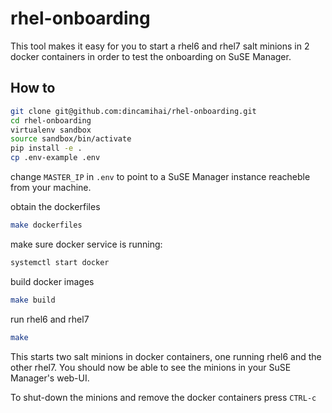 # rhel-onboarding

This tool makes it easy for you to start a rhel6 and rhel7 salt minions in 2 docker containers in order to test the onboarding on SuSE Manager.

## How to

```bash
git clone git@github.com:dincamihai/rhel-onboarding.git
cd rhel-onboarding
virtualenv sandbox
source sandbox/bin/activate
pip install -e .
cp .env-example .env
```

change `MASTER_IP` in `.env` to point to a SuSE Manager instance reacheble from your machine.

obtain the dockerfiles
```bash
make dockerfiles
```

make sure docker service is running:
```bash
systemctl start docker
```

build docker images
```bash
make build
```

run rhel6 and rhel7
```bash
make
```

This starts two salt minions in docker containers, one running rhel6 and the other rhel7.
You should now be able to see the minions in your SuSE Manager's web-UI.

To shut-down the minions and remove the docker containers press `CTRL-c`
